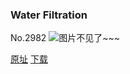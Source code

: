 ### Water Filtration
No.2982
![图片不见了~~~](https://imgs.xkcd.com/comics/water_filtration.png)

[原址](https://xkcd.com//2982) [下载](https://imgs.xkcd.com/comics/water_filtration.png)

